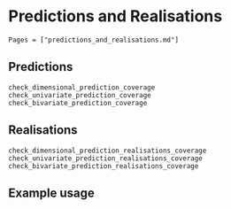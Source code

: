 # Predictions and Realisations

```@index
Pages = ["predictions_and_realisations.md"]
```

## Predictions

```@docs
check_dimensional_prediction_coverage
check_univariate_prediction_coverage
check_bivariate_prediction_coverage
```

## Realisations

```@docs
check_dimensional_prediction_realisations_coverage
check_univariate_prediction_realisations_coverage
check_bivariate_prediction_realisations_coverage
```

## Example usage